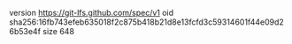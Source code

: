 version https://git-lfs.github.com/spec/v1
oid sha256:16fb743efeb635018f2c875b418b21d8e13fcfd3c59314601f44e09d26b53e4f
size 648
